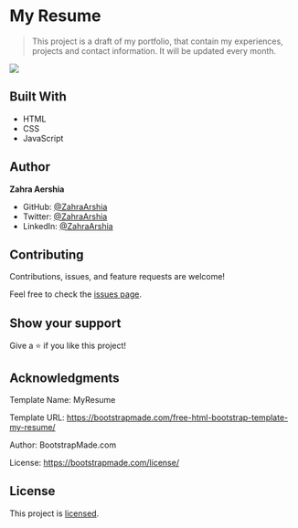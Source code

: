 # My Resume
> This project is a draft of my portfolio, that contain my experiences, projects and contact information. It will be updated every month.
<img src="https://cdn.dribbble.com/users/1059583/screenshots/4171367/coding-freak.gif">

## Built With

- HTML
- CSS
- JavaScript

## Author

**Zahra Aershia**

- GitHub: [@ZahraArshia](https://github.com/ZahraArshia)
- Twitter: [@ZahraArshia](https://twitter.com/ZahraArshia)
- LinkedIn: [@ZahraArshia](https://www.linkedin.com/in/ZahraArshia/)

## Contributing

Contributions, issues, and feature requests are welcome!

Feel free to check the [issues page](../../issues/).

## Show your support

Give a ⭐️ if you like this project!

## Acknowledgments
Template Name: MyResume

Template URL: https://bootstrapmade.com/free-html-bootstrap-template-my-resume/

Author: BootstrapMade.com

License: https://bootstrapmade.com/license/

## License

This project is [licensed](https://bootstrapmade.com/license/).

